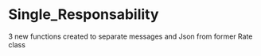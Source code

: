 # Single_Responsability
 3 new functions created to separate messages and Json from former Rate class
